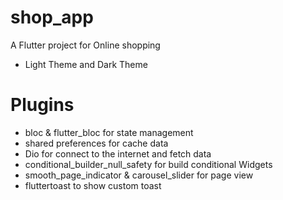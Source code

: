 # shop_app

A Flutter project for Online shopping 

* Light Theme and Dark Theme

# Plugins

- bloc & flutter_bloc for state management
- shared preferences for cache data
- Dio for connect to the internet and fetch data
- conditional_builder_null_safety for build conditional Widgets
- smooth_page_indicator & carousel_slider for page view 
- fluttertoast to show custom toast

